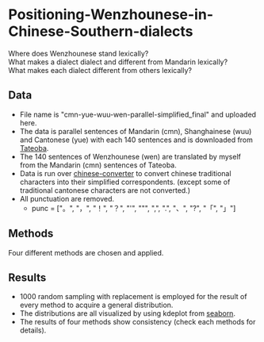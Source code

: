 # Positioning-Wenzhounese-in-Chinese-Southern-dialects
Where does Wenzhounese stand lexically? <br>
What makes a dialect dialect and different from Mandarin lexically? <br>
What makes each dialect different from others lexically? <br>

## Data 
- File name is "cmn-yue-wuu-wen-parallel-simplified_final" and uploaded here.
- The data is parallel sentences of Mandarin (cmn), Shanghainese (wuu) and Cantonese (yue) with each 140 sentences and is downloaded from [Tateoba](https://tatoeba.org/en).
- The 140 sentences of Wenzhounese (wen) are translated by myself from the Mandarin (cmn) sentences of Tateoba.
- Data is run over [chinese-converter](https://github.com/zachary822/chinese-converter) to convert chinese traditional characters into their simplified correspondents. (except some of traditional cantonese characters are not converted.)
- All punctuation are removed.
  - punc = ["。", "，", "！", "？", "'", "\"", ",", ".", "、", "?", "「", "」"]

## Methods
Four different methods are chosen and applied. 

## Results
- 1000 random sampling with replacement is employed for the result of every method to acquire a general distribution.
- The distributions are all visualized by using kdeplot from [seaborn](https://seaborn.pydata.org/generated/seaborn.kdeplot.html).
- The results of four methods show consistency (check each methods for details).
